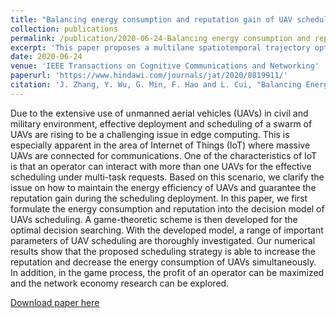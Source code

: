 ```yaml
---
title: "Balancing energy consumption and reputation gain of UAV scheduling in edge computing"
collection: publications
permalink: /publication/2020-06-24-Balancing energy consumption and reputation gain of UAV scheduling in edge computing
excerpt: 'This paper proposes a multilane spatiotemporal trajectory optimization method (MSTTOM) to reach full potential of connected vehicles by considering vehicular safety, traffic capacity, fuel efficiency, and driver comfort. '
date: 2020-06-24
venue: 'IEEE Transactions on Cognitive Communications and Networking'
paperurl: 'https://www.hindawi.com/journals/jat/2020/8819911/'
citation: 'J. Zhang, Y. Wu, G. Min, F. Hao and L. Cui, "Balancing Energy Consumption and Reputation Gain of UAV Scheduling in Edge Computing," in IEEE Transactions on Cognitive Communications and Networking, vol. 6, no. 4, pp. 1204-1217, Dec. 2020, doi: 10.1109/TCCN.2020.3004592.'
---
```

Due to the extensive use of unmanned aerial vehicles (UAVs) in civil and military environment, effective deployment and scheduling of a swarm of UAVs are rising to be a challenging issue in edge computing. This is especially apparent in the area of Internet of Things (IoT) where massive UAVs are connected for communications. One of the characteristics of IoT is that an operator can interact with more than one UAVs for the effective scheduling under multi-task requests. Based on this scenario, we clarify the issue on how to maintain the energy efficiency of UAVs and guarantee the reputation gain during the scheduling deployment. In this paper, we first formulate the energy consumption and reputation into the decision model of
UAVs scheduling. A game-theoretic scheme is then developed for the optimal decision searching. With the developed model, a range of important parameters of UAV scheduling are thoroughly investigated. Our numerical results show that the proposed scheduling strategy is able to increase the reputation and decrease
the energy consumption of UAVs simultaneously. In addition, in the game process, the profit of an operator can be maximized and the network economy research can be explored.


[Download paper here](https://www.hindawi.com/journals/jat/2020/8819911/)

